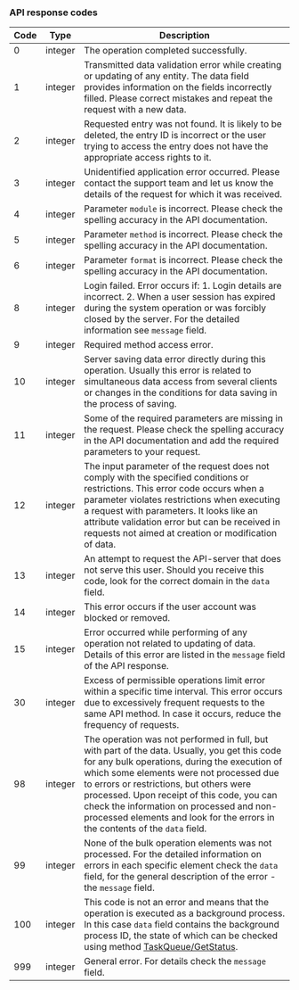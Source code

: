 ### API response codes

Code                                        | Type    | Description
--------------------------------------------|---------|----------------
<span data-anchor="api-code-0">0</span>     | integer | The operation completed successfully.
<span data-anchor="api-code-1">1</span>     | integer | Transmitted data validation error while creating or updating of any entity. The data field provides information on the fields incorrectly filled. Please correct mistakes and repeat the request with a new data.
<span data-anchor="api-code-2">2</span>     | integer | Requested entry was not found. It is likely to be deleted, the entry ID is incorrect or the user trying to access the entry does not have the appropriate access rights to it. 
<span data-anchor="api-code-3">3</span>     | integer | Unidentified application error occurred. Please contact the support team and let us know the details of the request for which it was received.
<span data-anchor="api-code-4">4</span>     | integer | Parameter `module` is incorrect. Please check the spelling accuracy in the API documentation.
<span data-anchor="api-code-5">5</span>     | integer | Parameter `method` is incorrect. Please check the spelling accuracy in the API documentation.
<span data-anchor="api-code-6">6</span>     | integer | Parameter `format` is incorrect. Please check the spelling accuracy in the API documentation.
<span data-anchor="api-code-8">8</span>     | integer | Login failed. Error occurs if: 1. Login details are incorrect. 2. When a user session has expired during the system operation or was forcibly closed by the server. For the detailed information see `message` field.
<span data-anchor="api-code-9">9</span>     | integer | Required method access error.
<span data-anchor="api-code-10">10</span>   | integer | Server saving data error directly during this operation. Usually this error is related to simultaneous data access from several clients or changes in the conditions for data saving in the process of saving.
<span data-anchor="api-code-11">11</span>   | integer | Some of the required parameters are missing in the request. Please check the spelling accuracy in the API documentation and add the required parameters to your request.
<span data-anchor="api-code-12">12</span>   | integer | The input parameter of the request does not comply with the specified conditions or restrictions. This error code occurs when a parameter violates restrictions when executing a request with parameters. It looks like an attribute validation error but can be received in requests not aimed at creation or modification of data.
<span data-anchor="api-code-13">13</span>   | integer | An attempt to request the API-server that does not serve this user. Should you receive this code, look for the correct domain in the `data` field.
<span data-anchor="api-code-14">14</span>   | integer | This error occurs if the user account was blocked or removed.
<span data-anchor="api-code-15">15</span>   | integer | Error occurred while performing of any operation not related to updating of data. Details of this error are listed in the `message` field of the API response.
<span data-anchor="api-code-30">30</span>   | integer | Excess of permissible operations limit error within a specific time interval. This error occurs due to excessively frequent requests to the same API method. In case it occurs, reduce the frequency of requests.
<span data-anchor="api-code-98">98</span>   | integer | The operation was not performed in full, but with part of the data. Usually, you get this code for any bulk operations, during the execution of which some elements were not processed due to errors or restrictions, but others were processed. Upon receipt of this code, you can check the information on processed and non-processed elements and look for the errors in the contents of the `data` field.
<span data-anchor="api-code-99">99</span>   | integer | None of the bulk operation elements was not processed. For the detailed information on errors in each specific element check the `data` field, for the general description of the error - the `message` field.
<span data-anchor="api-code-100">100</span> | integer | This code is not an error and means that the operation is executed as a background process. In this case `data` field contains the background process ID, the state of which can be checked using method [TaskQueue/GetStatus](/en/help/api-docs/taskqueue#GetStatus).
<span data-anchor="api-code-999">999</span> | integer | General error. For details check the `message` field.
